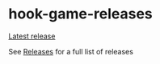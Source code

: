 # hook-game-releases

[Latest release](https://github.com/DragonStorm25/hook-game-releases/releases/latest)

See [Releases](https://github.com/DragonStorm25/hook-game-releases/releases) for a full list of releases
